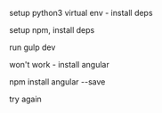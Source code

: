 setup python3 virtual env - install deps

setup npm, install deps

run gulp dev

won't work - install angular

npm install angular --save

try again
